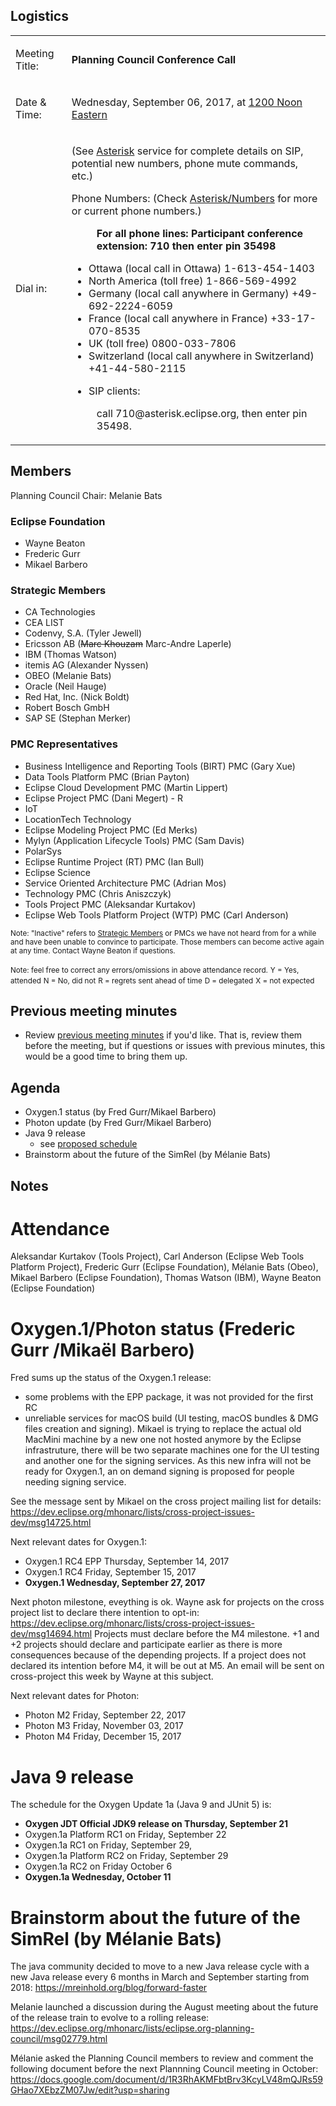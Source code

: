 ## Logistics

<table>
<tbody>
<tr class="odd">
<td><p>Meeting Title:</p></td>
<td><p><strong>Planning Council Conference Call</strong></p></td>
</tr>
<tr class="even">
<td><p>Date &amp; Time:</p></td>
<td><p>Wednesday, September 06, 2017, at <a href="http://www.timeanddate.com/worldclock/fixedtime.html?year=2017&amp;month=09&amp;day=06&amp;hour=12&amp;min=0&amp;sec=0&amp;p1=179">1200 Noon Eastern</a></p></td>
</tr>
<tr class="odd">
<td><p>Dial in:</p></td>
<td><p>(See <a href="Asterisk" title="wikilink">Asterisk</a> service for complete details on SIP, potential new numbers, phone mute commands, etc.)</p>
<p>Phone Numbers: (Check <a href="Asterisk/Numbers" title="wikilink">Asterisk/Numbers</a> for more or current phone numbers.)</p>
<dl>
<dt></dt>
<dd><strong>For all phone lines: Participant conference extension: 710 then enter pin 35498</strong>
</dd>
</dl>
<ul>
<li>Ottawa (local call in Ottawa) 1-613-454-1403</li>
<li>North America (toll free) 1-866-569-4992</li>
<li>Germany (local call anywhere in Germany) +49-692-2224-6059</li>
<li>France (local call anywhere in France) +33-17-070-8535</li>
<li>UK (toll free) 0800-033-7806</li>
<li>Switzerland (local call anywhere in Switzerland) +41-44-580-2115</li>
</ul>
<ul>
<li>SIP clients:</li>
</ul>
<dl>
<dt></dt>
<dd>call 710@asterisk.eclipse.org, then enter pin 35498.
</dd>
</dl></td>
</tr>
</tbody>
</table>

## Members

Planning Council Chair: Melanie Bats

### Eclipse Foundation

  - Wayne Beaton
  - Frederic Gurr
  - Mikael Barbero

### Strategic Members

  - CA Technologies
  - CEA LIST
  - Codenvy, S.A. (Tyler Jewell)
  - Ericsson AB (~~Marc Khouzam~~ Marc-Andre Laperle)
  - IBM (Thomas Watson)
  - itemis AG (Alexander Nyssen)
  - OBEO (Melanie Bats)
  - Oracle (Neil Hauge)
  - Red Hat, Inc. (Nick Boldt)
  - Robert Bosch GmbH
  - SAP SE (Stephan Merker)

### PMC Representatives

  - Business Intelligence and Reporting Tools (BIRT) PMC (Gary Xue)
  - Data Tools Platform PMC (Brian Payton)
  - Eclipse Cloud Development PMC (Martin Lippert)
  - Eclipse Project PMC (Dani Megert) - R
  - IoT
  - LocationTech Technology
  - Eclipse Modeling Project PMC (Ed Merks)
  - Mylyn (Application Lifecycle Tools) PMC (Sam Davis)
  - PolarSys
  - Eclipse Runtime Project (RT) PMC (Ian Bull)
  - Eclipse Science
  - Service Oriented Architecture PMC (Adrian Mos)
  - Technology PMC (Chris Aniszczyk)
  - Tools Project PMC (Aleksandar Kurtakov)
  - Eclipse Web Tools Platform Project (WTP) PMC (Carl Anderson)

<small>Note: "Inactive" refers to [Strategic
Members](http://www.eclipse.org/membership/showMembersWithTag.php?TagID=strategic)
or PMCs we have not heard from for a while and have been unable to
convince to participate. Those members can become active again at any
time. Contact Wayne Beaton if questions.</small>

<small>Note: feel free to correct any errors/omissions in above
attendance record.</small>
<small>Y = Yes, attended</small>
<small>N = No, did not</small>
<small>R = regrets sent ahead of time</small>
<small>D = delegated</small>
<small>X = not expected</small>

## Previous meeting minutes

  - Review [previous meeting minutes](../Planning_Council.md) if
    you'd like. That is, review them before the meeting, but if
    questions or issues with previous minutes, this would be a good time
    to bring them up.

## Agenda

  - Oxygen.1 status (by Fred Gurr/Mikael Barbero)
  - Photon update (by Fred Gurr/Mikael Barbero)
  - Java 9 release
      - see [proposed
        schedule](https://dev.eclipse.org/mhonarc/lists/eclipse.org-planning-council/msg02785.html)
  - Brainstorm about the future of the SimRel (by Mélanie Bats)

## Notes

# Attendance

Aleksandar Kurtakov (Tools Project), Carl Anderson (Eclipse Web Tools
Platform Project), Frederic Gurr (Eclipse Foundation), Mélanie Bats
(Obeo), Mikael Barbero (Eclipse Foundation), Thomas Watson (IBM), Wayne
Beaton (Eclipse Foundation)

# Oxygen.1/Photon status (Frederic Gurr /Mikaël Barbero)

Fred sums up the status of the Oxygen.1 release:

  - some problems with the EPP package, it was not provided for the
    first RC
  - unreliable services for macOS build (UI testing, macOS bundles & DMG
    files creation and signing). Mikael is trying to replace the actual
    old MacMini machine by a new one not hosted anymore by the Eclipse
    infrastruture, there will be two separate machines one for the UI
    testing and another one for the signing services. As this new infra
    will not be ready for Oxygen.1, an on demand signing is proposed for
    people needing signing service.

See the message sent by Mikael on the cross project mailing list for
details:
<https://dev.eclipse.org/mhonarc/lists/cross-project-issues-dev/msg14725.html>

Next relevant dates for Oxygen.1:

  - Oxygen.1 RC4 EPP Thursday, September 14, 2017
  - Oxygen.1 RC4 Friday, September 15, 2017
  - **Oxygen.1 Wednesday, September 27, 2017**

Next photon milestone, eveything is ok. Wayne ask for projects on the
cross project list to declare there intention to opt-in:
<https://dev.eclipse.org/mhonarc/lists/cross-project-issues-dev/msg14694.html>
Projects must declare before the M4 milestone. +1 and +2 projects should
declare and participate earlier as there is more consequences because of
the depending projects. If a project does not declared its intention
before M4, it will be out at M5. An email will be sent on cross-project
this week by Wayne at this subject.

Next relevant dates for Photon:

  - Photon M2 Friday, September 22, 2017
  - Photon M3 Friday, November 03, 2017
  - Photon M4 Friday, December 15, 2017

# Java 9 release

The schedule for the Oxygen Update 1a (Java 9 and JUnit 5) is:

  - **Oxygen JDT Official JDK9 release on Thursday, September 21**
  - Oxygen.1a Platform RC1 on Friday, September 22
  - Oxygen.1a RC1 on Friday, September 29,
  - Oxygen.1a Platform RC2 on Friday, September 29
  - Oxygen.1a RC2 on Friday October 6
  - **Oxygen.1a Wednesday, October 11**

# Brainstorm about the future of the SimRel (by Mélanie Bats)

The java community decided to move to a new Java release cycle with a
new Java release every 6 months in March and September starting from
2018: <https://mreinhold.org/blog/forward-faster>

Melanie launched a discussion during the August meeting about the future
of the release train to evolve to a rolling release:
<https://dev.eclipse.org/mhonarc/lists/eclipse.org-planning-council/msg02779.html>

Mélanie asked the Planning Council members to review and comment the
following document before the next Plannning Council meeting in October:
<https://docs.google.com/document/d/1R3RhAKMFbtBrv3KcyLV48mQJRs59GHao7XEbzZM07Jw/edit?usp=sharing>